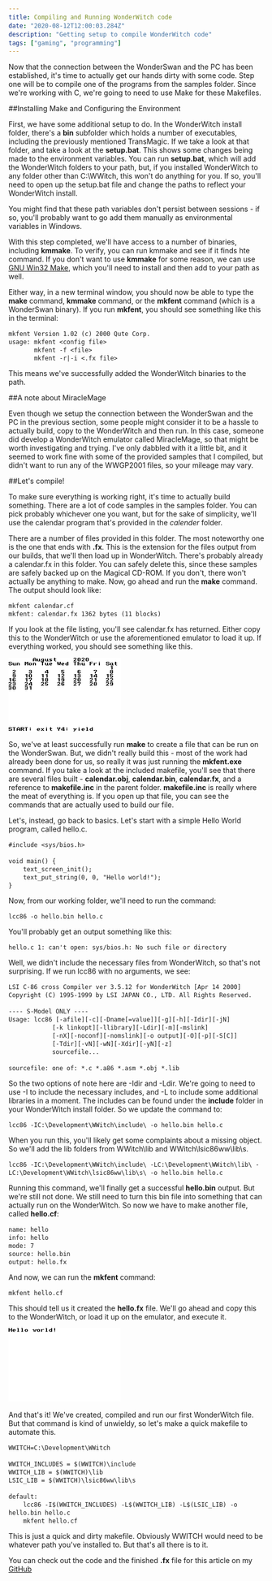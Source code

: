 ```yaml
---
title: Compiling and Running WonderWitch code
date: "2020-08-12T12:00:03.284Z"
description: "Getting setup to compile WonderWitch code"
tags: ["gaming", "programming"]
---
```


Now that the connection between the WonderSwan and the PC has been established, it's time
to actually get our hands dirty with some code.  Step one will be to compile one of the
programs from the samples folder.  Since we're working with C, we're going to need to use
Make for these Makefiles.

##Installing Make and Configuring the Environment

First, we have some additional setup to do.  In the WonderWitch install folder, there's a
**bin** subfolder which holds a number of executables, including the previously mentioned
TransMagic.  If we take a look at that folder, and take a look at the **setup.bat**.  This
shows some changes being made to the environment variables.  You can run **setup.bat**,
which will add the WonderWitch folders to your path, but, if you installed WonderWitch
to any folder other than C:\WWitch, this won't do anything for you.  If so, you'll need
to open up the setup.bat file and change the paths to reflect your WonderWitch install.

You might find that these path variables don't persist between sessions - if so, you'll
probably want to go add them manually as environmental variables in Windows.

With this step completed, we'll have access to a number of binaries, including **kmmake**.
To verify, you can run kmmake and see if it finds hte command.  If you don't want to use
**kmmake** for some reason, we can use [GNU Win32 Make](http://gnuwin32.sourceforge.net/packages/make.htm),
which you'll need to install and then add to your path as well.

Either way, in a new terminal window, you should now be able to type the **make** command,
**kmmake** command, or the **mkfent** command (which is a WonderSwan binary).
If you run **mkfent**, you should see something like this in the terminal:

    mkfent Version 1.02 (c) 2000 Qute Corp.
    usage: mkfent <config file>
           mkfent -f <file>
           mkfent -r|-i <.fx file>

This means we've successfully added the WonderWitch binaries to the path.

##A note about MiracleMage

Even though we setup the connection between the WonderSwan and the PC in the previous section,
some people might consider it to be a hassle to actually build, copy to the WonderWitch and
then run.  In this case, someone did develop a WonderWitch emulator called MiracleMage, so
that might be worth investigating and trying.  I've only dabbled with it a little bit, and
it seemed to work fine with some of the provided samples that I compiled, but didn't want
to run any of the WWGP2001 files, so your mileage may vary.

##Let's compile!

To make sure everything is working right, it's time to actually build something.  There are
a lot of code samples in the samples folder.  You can pick probably whichever one you want,
but for the sake of simplicity, we'll use the calendar program that's provided
in the _calender_ folder.

There are a number of files provided in this folder.  The most noteworthy one is the one that
ends with **.fx**.  This is the extension for the files output from our builds, that we'll
then load up in WonderWitch.  There's probably already a calendar.fx in this folder.  You can
safely delete this, since these samples are safely backed up on the Magical CD-ROM.  If you
don't, there won't actually be anything to make.  Now, go ahead and run the **make** command.
The output should look like:

    mkfent calendar.cf
    mkfent: calendar.fx 1362 bytes (11 blocks)

If you look at the file listing, you'll see calendar.fx has returned.  Either copy this to
the WonderWitch or use the aforementioned emulator to load it up.  If everything worked,
you should see something like this.

![Calendar](calendar.png)

So, we've at least successfully run **make** to create a file that can be run on the WonderSwan.
But, we didn't really build this - most of the work had already been done for us, so really it
was just running the **mkfent.exe** command.  If you take a look at the included makefile, you'll
see that there are several files built - **calendar.obj**, **calendar.bin**, **calendar.fx**, and
a reference to **makefile.inc** in the parent folder.  **makefile.inc** is really where the meat
of everything is.  If you open up that file, you can see the commands that are actually used
to build our file.

Let's, instead, go back to basics.  Let's start with a simple Hello World program, called hello.c.

    #include <sys/bios.h>

    void main() {
        text_screen_init();
        text_put_string(0, 0, "Hello world!");
    }

Now, from our working folder, we'll need to run the command:

    lcc86 -o hello.bin hello.c

You'll probably get an output something like this:

    hello.c 1: can't open: sys/bios.h: No such file or directory

Well, we didn't include the necessary files from WonderWitch, so that's not surprising.
If we run lcc86 with no arguments, we see:

    LSI C-86 cross Compiler ver 3.5.12 for WonderWitch [Apr 14 2000]
    Copyright (C) 1995-1999 by LSI JAPAN CO., LTD. All Rights Reserved.

    ---- S-Model ONLY ----
    Usage: lcc86 [-afile][-c][-Dname[=value]][-g][-h][-Idir][-jN]
                [-k linkopt][-llibrary][-Ldir][-m][-mslink]
                [-nX][-noconf][-nomslink][-o output][-O][-p][-S[C]]
                [-Tdir][-vN][-wN][-Xdir][-yN][-z]
                sourcefile...

    sourcefile: one of: *.c *.a86 *.asm *.obj *.lib

So the two options of note here are -Idir and -Ldir.  We're going to need to use -I to
include the necessary includes, and -L to include some additional libraries in a moment.
The includes can be found under the **include** folder in your WonderWitch install folder.
So we update the command to:

    lcc86 -IC:\Development\WWitch\include\ -o hello.bin hello.c

When you run this, you'll likely get some complaints about a missing object.  So we'll add
the lib folders from WWitch\lib and WWitch\lsic86ww\lib\s.

    lcc86 -IC:\Development\WWitch\include\ -LC:\Development\WWitch\lib\ -LC:\Development\WWitch\lsic86ww\lib\s\ -o hello.bin hello.c

Running this command, we'll finally get a successful **hello.bin** output.  But we're
still not done.  We still need to turn this bin file into something that can actually
run on the WonderWitch.  So now we have to make another file, called **hello.cf**:

    name: hello
    info: hello
    mode: 7
    source: hello.bin
    output: hello.fx

And now, we can run the **mkfent** command:

    mkfent hello.cf

This should tell us it created the **hello.fx** file.  We'll go ahead and copy this to
the WonderWitch, or load it up on the emulator, and execute it.

![Hello world](hello.png)

And that's it!  We've created, compiled and run our first WonderWitch file.  But that
command is kind of unwieldy, so let's make a quick makefile to automate this.

    WWITCH=C:\Development\WWitch

    WWITCH_INCLUDES = $(WWITCH)\include
    WWITCH_LIB = $(WWITCH)\lib
    LSIC_LIB = $(WWITCH)\lsic86ww\lib\s

    default:
        lcc86 -I$(WWITCH_INCLUDES) -L$(WWITCH_LIB) -L$(LSIC_LIB) -o hello.bin hello.c
        mkfent hello.cf

This is just a quick and dirty makefile.  Obviously WWITCH would need to be whatever path
you've installed to.  But that's all there is to it.

You can check out the code and the finished **.fx** file for this article on my [GitHub](https://github.com/dwalizer/wonderwitch)